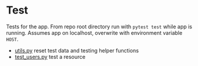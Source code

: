 # Test

Tests for the app.
From repo root directory run with `pytest test` while app is running.
Assumes app on localhost, overwrite with environment variable `HOST`.

- [utils.py](./utils.py) reset test data and testing helper functions
- [test_users.py](./test_users.py) test a resource
